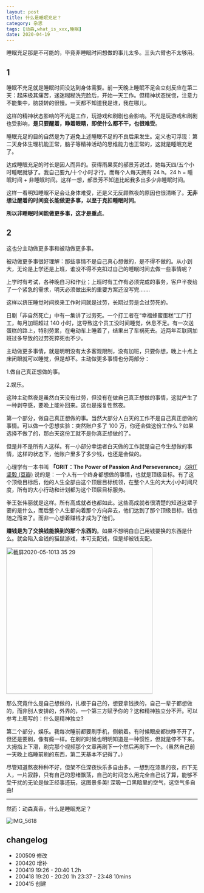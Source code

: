 ```yaml
---
layout: post
title: 什么是睡眠充足？
category: 杂思
tags: [动森,what_is_xxx,睡眠]
date: 2020-04-19
---
```


睡眠充足那是不可能的，毕竟非睡眠时间想做的事儿太多。三头六臂也不太够用。

## 1

睡眠不充足就是睡眠时间没达到身体需要。前一天晚上睡眠不足会立刻反应在第二天：起床极其痛苦，迷迷糊糊洗完脸后，开始一天工作。但精神状态恍惚，注意力不能集中，脑袋转的很慢。一天都不知道我是谁，我在哪儿。

这样的精神状态影响的不光是工作，玩游戏和刷剧也会影响。不光是玩游戏和刷剧也受影响，**是只要醒着，睁着眼睛，即使什么都不干，也很难受**。

睡眠充足的目的自然是为了避免上述睡眠不足的不良后果发生。定义也可浮现：第二天身体生理机能正常，脑子等精神活动的思维能力也正常的，这就是睡眠充足了。

达成睡眠充足的时长是因人而异的。获得雨果奖的郝景芳说过，她每天四/五个小时睡眠就够了。我自己要九/十个小时才行。而每个人每天拥有 24 h。24 h = 睡眠时间 + 非睡眠时间。这样一想，郝景芳不知道比起我多出多少非睡眠时间。

这样一看明知睡眠不足会让身体难受，还是义无反顾熬夜的原因也很清晰了。**无非想让醒着的时间变长能做更多事，以至于克扣睡眠时间**。

**所以非睡眠时间能做更多事，这才是重点**。

## 2

这也分主动做更多事和被动做更多事。

被动做更多事很好理解：那些事情不是自己真心想做的，是不得不做的。从小到大，无论是上学还是上班，谁没不得不克扣过自己的睡眠时间去做一些事情呢？

上学时有考试，各种晚自习和作业；上班时有工作有必须完成的事务，客户半夜给了一个紧急的需求，明天必须做出来的重要方案还没写完.......

这样以挤压睡觉时间换来工作时间就是过劳，长期过劳是会过劳死的。

日剧「非自然死亡」中有一集讲了过劳死。一个打工者在“幸福蜂蜜蛋糕”工厂打工，每月加班超过 140 小时，这导致这个员工没时间睡觉，休息不足。有一次送蛋糕的路上，特别劳累，在电动车上睡着了，结果出了车祸死去。近两年互联网加班过多导致的过劳死猝死也不少。

主动做更多事情，就是明明没有太多客观限制，没有加班，只要你想，晚上十点上床闭眼就可以睡觉，但是却不。主动做更多事情也分两部分：

1.做自己真正想做的事。

2.娱乐。


这种主动熬夜是虽然白天没有过劳，但没有在做自己真正想做的事情，这就产生了一种剥夺感，要晚上能补回来。这也是报复性熬夜。

第一个部分，做自己真正想做的事。当然大部分人白天的工作不是自己真正想做的事情。可以做一个思想实验：突然账户多了 100 万，你还会做这份工作么？如果选择不做了的，那白天这份工就不是你真正想做的了。

但是并不是所有人这样。有一小部分幸运者白天做的工作就是自己今生想做的事情，这样的状态下，他账户里多了多少钱，也还是会做的。

心理学有一本书叫 **「GRIT：The Power of Passion And Perseverance」**.[GRIT 坚毅 (豆瓣)](https://book.douban.com/subject/27062574/) 说的是：一个人有一个终身都想做的事情，也就是顶级目标。有了这个顶级目标后，他的人生全部由这个顶层目标统领，在整个人生的大大小小时间尺度，所有的大小行动和计划都为这个顶层目标服务。

拳王张伟丽就是这样。所有高成就者也都如此。这些高成就者很清楚的知道这辈子要的是什么，而后整个人生都向着那个方向奔去，他们达到了那个顶级目标，钱也随之而来了。而非一心想着赚钱才成为了他们。

**赚钱是为了交换钱能换到的那个东西的**。如果不想明白自己用钱要换的东西是什么。就会陷入金钱的猫鼠游戏，本可支配钱，但是却被钱支配。

<img width="385" alt="截屏2020-05-1013 35 29" src="https://user-images.githubusercontent.com/20737239/81492484-ba028d80-92ca-11ea-9b73-279b20ba3e14.png">


那么究竟什么是自己想做的，扎根于自己的，想要拿钱换的，自己一辈子都想做的，而非别人安排的，外界的，一个第三方赋予你的？这和精神独立分不开。可以参考上周写的：什么是精神独立?

第二个部分，娱乐。我每次睡前都要刷手机，侧躺着。有时候眼皮都快睁不开了，但还是要刷，像有瘾一样。在刷的时候也明明知道是一种惯性，但就是停不下来。大拇指上下滑，刷完那个视频那个文章再刷下一个然后再刷下一个。（虽然自己前一天晚上临睡前刷的东西，第二天基本不记得了。）

尽管知道熬夜种种不好，但架不住深夜快乐多自由多。一想到在漆黑的夜，四下无人，一片寂静，只有自己的思绪飘荡，自己的时间怎么用完全自己说了算，能够不受干扰的无论是做正经事还玩，这图景多美! 深吸一口黑暗里的空气，这空气多自由!

---

然而：动森真香，什么是睡眠充足？

![IMG_5618](https://user-images.githubusercontent.com/20737239/81493400-a1967100-92d2-11ea-955f-6840c8b3541f.JPG)


## changelog
- 200509 修改
- 200420 增补
- 200419 19:26 - 20:40 1.2h
- 200418 19:20 - 20:20 1h 23:37 - 23:48 10mins
- 200415 创建
